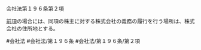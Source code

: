 会社法第１９６条第２項

[前項](会社法＿＿＿＿第１９６条第１項)の場合には、同項の株主に対する株式会社の義務の履行を行う場所は、株式会社の住所地とする。

#会社法
#会社法/第１９６条
#会社法/第１９６条/第２項
